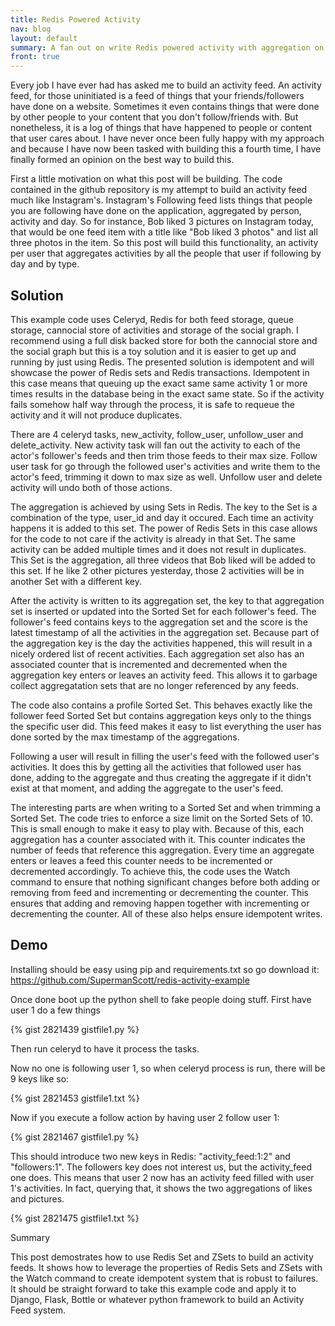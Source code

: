 ```yaml
---
title: Redis Powered Activity
nav: blog
layout: default
summary: A fan out on write Redis powered activity with aggregation on type, user and day.
front: true
---
```

Every job I have ever had has asked me to build an activity feed. An activity feed, for those uninitiated is a feed of things that your friends/followers have done on a website. Sometimes it even contains things that were done by other people to your content that you don't follow/friends with. But nonetheless, it is a log of things that have happened to people or content that user cares about. I have never once been fully happy with my approach and because I have now been tasked with building this a fourth time, I have finally formed an opinion on the best way to build this.



First a little motivation on what this post will be building. The code contained in the github repository is my attempt to build an activity feed much like Instagram\'s. Instagram\'s Following feed lists things that people you are following have done on the application, aggregated by person, activity and day. So for instance, Bob liked 3 pictures on Instagram today, that would be one feed item with a title like \"Bob liked 3 photos\" and list all three photos in the item. So this post will build this functionality, an activity per user that aggregates activities by all the people that user if following by day and by type.

Solution
--------

This example code uses Celeryd, Redis for both feed storage, queue storage, cannocial store of activities and storage of the social graph. I recommend using a full disk backed store for both the cannocial store and the social graph but this is a toy solution and it is easier to get up and running by just using Redis. The presented solution is idempotent and will showcase the power of Redis sets and Redis transactions. Idempotent in this case means that queuing up the exact same same activity 1 or more times results in the database being in the exact same state. So if the activity fails somehow half way through the process, it is safe to requeue the activity and it will not produce duplicates.



There are 4 celeryd tasks, new\_activity, follow\_user, unfollow\_user and delete\_activity. New activity task will fan out the activity to each of the actor\'s follower\'s feeds and then trim those feeds to their max size. Follow user task for go through the followed user\'s activities and write them to the actor\'s feed, trimming it down to max size as well. Unfollow user and delete activity will undo both of those actions.



The aggregation is achieved by using Sets in Redis. The key to the Set is a combination of the type, user_id and day it occured. Each time an activity happens it is added to this set. The power of Redis Sets in this case allows for the code to not care if the activity is already in that Set. The same activity can be added multiple times and it does not result in duplicates. This Set is the aggregation, all three videos that Bob liked will be added to this set. If he like 2 other pictures yesterday, those 2 activities will be in another Set with a different key.



After the activity is written to its aggregation set, the key to that aggregation set is inserted or updated into the Sorted Set for each follower\'s feed. The follower\'s feed contains keys to the aggregation set and the score is the latest timestamp of all the activities in the aggregation set. Because part of the aggregation key is the day the activities happened, this will result in a nicely ordered list of recent activities. Each aggregation set also has an associated counter that is incremented and decremented when the aggregation key enters or leaves an activity feed. This allows it to garbage collect aggregatation sets that are no longer referenced by any feeds.



The code also contains a profile Sorted Set. This behaves exactly like the follower feed Sorted Set but contains aggregation keys only to the things the specific user did. This feed makes it easy to list everything the user has done sorted by the max timestamp of the aggregations.



Following a user will result in filling the user\'s feed with the followed user\'s activities. It does this by getting all the activities that followed user has done, adding to the aggregate and thus creating the aggregate if it didn\'t exist at that moment, and adding the aggregate to the user\'s feed.



The interesting parts are when writing to a Sorted Set and when trimming a Sorted Set. The code tries to enforce a size limit on the Sorted Sets of 10. This is small enough to make it easy to play with. Because of this, each aggregation has a counter associated with it. This counter indicates the number of feeds that reference this aggregation. Every time an aggregate enters or leaves a feed this counter needs to be incremented or decremented accordingly. To achieve this, the code uses the Watch command to ensure that nothing significant changes before both adding or removing from feed and incrementing or decrementing the counter. This ensures that adding and removing happen together with incrementing or decrementing the counter. All of these also helps ensure idempotent writes.



Demo
----

Installing should be easy using pip and requirements.txt so go download it: https://github.com/SupermanScott/redis-activity-example

Once done boot up the python shell to fake people doing stuff. First have user 1 do a few things

{% gist 2821439 gistfile1.py %}


Then run celeryd to have it process the tasks.

Now no one is following user 1, so when celeryd process is run, there will be 9 keys like so:

{% gist 2821453 gistfile1.txt %}


Now if you execute a follow action by having user 2 follow user 1:

{% gist 2821467 gistfile1.py %}


This should introduce two new keys in Redis: "activity\_feed:1:2" and "followers:1". The followers key does not interest us, but the activity_feed one does. This means that user 2 now has an activity feed filled with user 1\'s activities. In fact, querying that, it shows the two aggregations of likes and pictures.

{% gist 2821475 gistfile1.txt %}

Summary

This post demostrates how to use Redis Set and ZSets to build an activity feeds. It shows how to leverage the properties of Redis Sets and ZSets with the Watch command to create idempotent system that is robust to failures. It should be straight forward to take this example code and apply it to Django, Flask, Bottle or whatever python framework to build an Activity Feed system.
